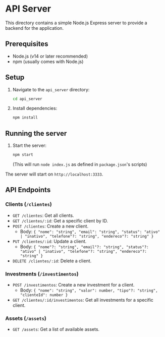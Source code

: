 # API Server

This directory contains a simple Node.js Express server to provide a backend for the application.

## Prerequisites

- Node.js (v14 or later recommended)
- npm (usually comes with Node.js)

## Setup

1.  Navigate to the `api_server` directory:
    ```bash
    cd api_server
    ```
2.  Install dependencies:
    ```bash
    npm install
    ```

## Running the server

1.  Start the server:
    ```bash
    npm start
    ```
    (This will run `node index.js` as defined in `package.json`'s scripts)

The server will start on `http://localhost:3333`.

## API Endpoints

### Clients (`/clientes`)

-   `GET /clientes`: Get all clients.
-   `GET /clientes/:id`: Get a specific client by ID.
-   `POST /clientes`: Create a new client.
    -   Body: `{ "nome": "string", "email": "string", "status": "ativo" | "inativo", "telefone"?: "string", "endereco"?: "string" }`
-   `PUT /clientes/:id`: Update a client.
    -   Body: `{ "nome"?: "string", "email"?: "string", "status"?: "ativo" | "inativo", "telefone"?: "string", "endereco"?: "string" }`
-   `DELETE /clientes/:id`: Delete a client.

### Investments (`/investimentos`)

-   `POST /investimentos`: Create a new investment for a client.
    -   Body: `{ "nome": "string", "valor": number, "tipo"?: "string", "clienteId": number }`
-   `GET /clientes/:id/investimentos`: Get all investments for a specific client.

### Assets (`/assets`)

-   `GET /assets`: Get a list of available assets.
